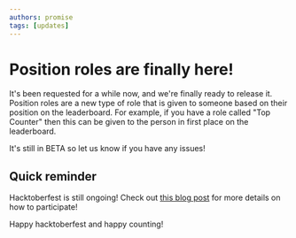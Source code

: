 ```yaml
---
authors: promise
tags: [updates]
---
```



# Position roles are finally here!

It's been requested for a while now, and we're finally ready to release it. Position roles are a new type of role that is given to someone based on their position on the leaderboard. For example, if you have a role called "Top Counter" then this can be given to the person in first place on the leaderboard.

It's still in BETA so let us know if you have any issues!

<!-- truncate -->


## Quick reminder

Hacktoberfest is still ongoing! Check out [this blog post](./2022-10-03-happy-hacktoberfest.md) for more details on how to participate!

Happy hacktoberfest and happy counting!